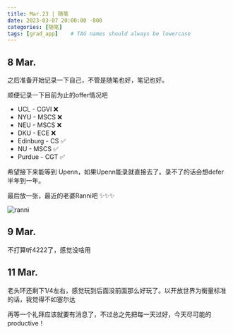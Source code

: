```yaml
---
title: Mar.23 | 随笔
date: 2023-03-07 20:00:00 -800
categories: [随笔]
tags: [grad_app]    # TAG names should always be lowercase
---
```


## 8 Mar.

之后准备开始记录一下自己，不管是随笔也好，笔记也好。

顺便记录一下目前为止的offer情况吧

- UCL - CGVI ❌
- NYU - MSCS ❌
- NEU - MSCS ❌
- DKU - ECE ❌
- Edinburg - CS ✅
- NU - MSCS ✅
- Purdue - CGT ✅

希望接下来能等到 Upenn，如果Upenn能录就直接去了。录不了的话会想defer半年到一年。

最后放一张，最近的老婆Ranni吧 ✨✨✨

![ranni](https://upload.wikimedia.org/wikipedia/en/2/26/Elden_Ring_Ranni.png)



## 9 Mar.

不打算听4222了，感觉没啥用

## 11 Mar.

老头环还剩下1/4左右，感觉玩到后面没前面那么好玩了。以开放世界为衡量标准的话，我觉得不如塞尔达
<!-- （也有可能这是我第一款玩得这么深入的魂类游戏 -->

再等一个礼拜应该就要有消息了，不过总之先把每一天过好，今天尽可能的productive！



